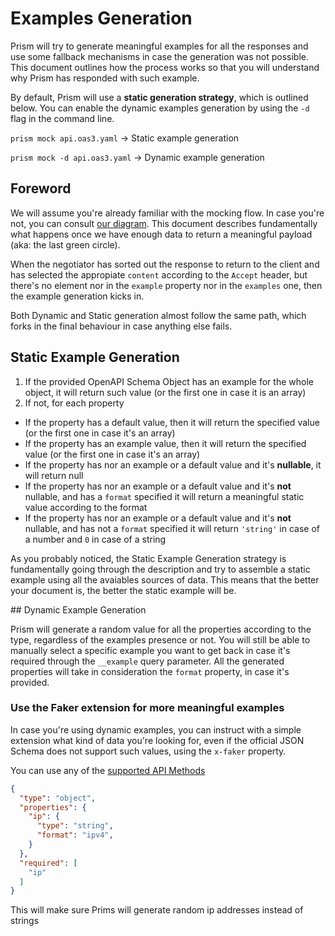 # Examples Generation

Prism will try to generate meaningful examples for all the responses and use some fallback mechanisms in case the generation was not possible. This document outlines how the process works so that you will understand why Prism has responded with such example.

By default, Prism will use a **static generation strategy**, which is outlined below. You can enable the dynamic examples generation by using the `-d` flag in the command line.

`prism mock api.oas3.yaml` -> Static example generation

`prism mock -d api.oas3.yaml` -> Dynamic example generation

## Foreword

We will assume you're already familiar with the mocking flow. In case you're not, you can consult [our diagram][diagram]. This document describes fundamentally what happens once we have enough data to return a meaningful payload (aka: the last green circle).

When the negotiator has sorted out the response to return to the client and has selected the appropiate `content` according to the `Accept` header, but there's no element nor in the `example` property nor in the `examples` one, then the example generation kicks in.

Both Dynamic and Static generation almost follow the same path, which forks in the final behaviour in case anything else fails.

## Static Example Generation

1. If the provided OpenAPI Schema Object has an example for the whole object, it will return such value (or the first one in case it is an array)
2. If not, for each property
  * If the property has a default value, then it will return the specified value (or the first one in case it's an array)
  * If the property has an example value, then it will return the specified value (or the first one in case it's an array)
  * If the property has nor an example or a default value and it's **nullable**, it will return null
  * If the property has nor an example or a default value and it's **not** nullable, and has a `format` specified it will return a meaningful static value according to the format
  * If the property has nor an example or a default value and it's **not** nullable, and has not a `format` specified it will return `'string'` in case of a number and `0` in case of a string

As you probably noticed, the Static Example Generation strategy is fundamentally going through the description and try to assemble a static example using all the avaiables sources of data. This means that the better your document is, the better the static example will be.

## Dynamic Example Generation

Prism will generate a random value for all the properties according to the type, regardless of the examples presence or not. You will still be able to manually select a specific example you want to get back in case it's required through the `__example` query parameter. All the generated properties will take in consideration the `format` property, in case it's provided.

### Use the Faker extension for more meaningful examples

In case you're using dynamic examples, you can instruct with a simple extension what kind of data you're looking for, even if the official JSON Schema does not support such values, using the `x-faker` property.

You can use any of the [supported API Methods][fakerjs]

```json
{
  "type": "object",
  "properties": {
    "ip": {
      "type": "string",
      "format": "ipv4",
    }
  },
  "required": [
    "ip"
  ]
}
```

This will make sure Prims will generate random ip addresses instead of strings

[diagram]: ./packages/http/docs/images/mock-server-dfd.png
[fakerjs]: https://github.com/marak/Faker.js/
